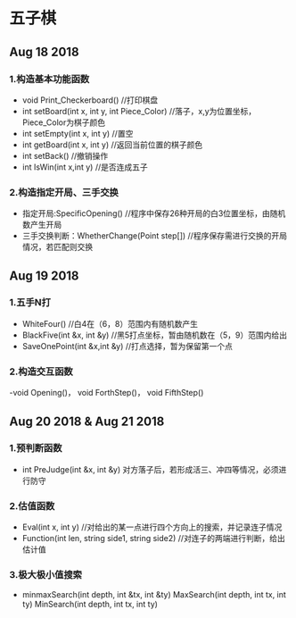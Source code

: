 # 五子棋

## Aug 18 2018


### 1.构造基本功能函数
   - void Print_Checkerboard() //打印棋盘 
   - int setBoard(int x, int y, int Piece_Color) //落子，x,y为位置坐标，Piece_Color为棋子颜色 
   - int setEmpty(int x, int y) //置空 
   - int getBoard(int x, int y) //返回当前位置的棋子颜色 
   - int setBack() //撤销操作
   - int IsWin(int x,int y) //是否连成五子
### 2.构造指定开局、三手交换
   - 指定开局:SpecificOpening() //程序中保存26种开局的白3位置坐标，由随机数产生开局
   - 三手交换判断：WhetherChange(Point step[]) //程序保存需进行交换的开局情况，若匹配则交换
   
   
   
## Aug 19 2018


### 1.五手N打
   - WhiteFour() //白4在（6，8）范围内有随机数产生
   - BlackFive(int &x, int &y) //黑5打点坐标，暂由随机数在（5，9）范围内给出
   - SaveOnePoint(int &x,int &y) //打点选择，暂为保留第一个点
### 2.构造交互函数
   -void Opening()，     void ForthStep()， void FifthStep()




## Aug 20 2018  &  Aug 21 2018
 
 
### 1.预判断函数 
   - int PreJudge(int &x, int &y)
      对方落子后，若形成活三、冲四等情况，必须进行防守
### 2.估值函数
   - Eval(int x, int y) //对给出的某一点进行四个方向上的搜索，并记录连子情况
   - Function(int len, string side1, string side2) //对连子的两端进行判断，给出估计值
### 3.极大极小值搜索
   - minmaxSearch(int depth, int &tx, int &ty)
         MaxSearch(int depth, int tx, int ty)
         MinSearch(int depth, int tx, int ty)
